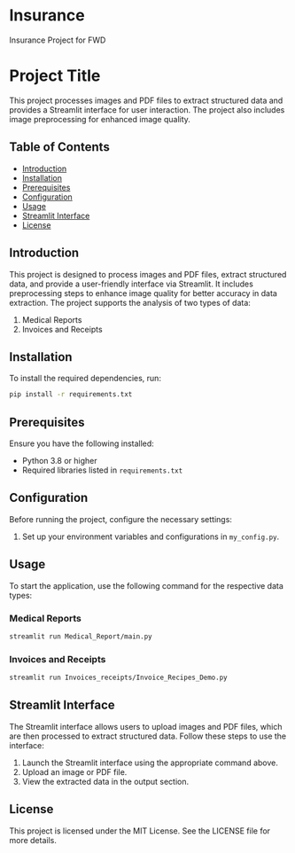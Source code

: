 # Insurance
Insurance Project for FWD
# Project Title

This project processes images and PDF files to extract structured data and provides a Streamlit interface for user interaction. The project also includes image preprocessing for enhanced image quality.

## Table of Contents

- [Introduction](#introduction)
- [Installation](#installation)
- [Prerequisites](#prerequisites)
- [Configuration](#configuration)
- [Usage](#usage)
- [Streamlit Interface](#streamlit-interface)
- [License](#license)

## Introduction

This project is designed to process images and PDF files, extract structured data, and provide a user-friendly interface via Streamlit. It includes preprocessing steps to enhance image quality for better accuracy in data extraction. The project supports the analysis of two types of data:
1. Medical Reports
2. Invoices and Receipts

## Installation

To install the required dependencies, run:

```bash
pip install -r requirements.txt
```

## Prerequisites

Ensure you have the following installed:

- Python 3.8 or higher
- Required libraries listed in `requirements.txt`

## Configuration

Before running the project, configure the necessary settings:

1. Set up your environment variables and configurations in `my_config.py`.

## Usage

To start the application, use the following command for the respective data types:

### Medical Reports

```bash
streamlit run Medical_Report/main.py
```

### Invoices and Receipts

```bash
streamlit run Invoices_receipts/Invoice_Recipes_Demo.py
```

## Streamlit Interface

The Streamlit interface allows users to upload images and PDF files, which are then processed to extract structured data. Follow these steps to use the interface:

1. Launch the Streamlit interface using the appropriate command above.
2. Upload an image or PDF file.
3. View the extracted data in the output section.

## License

This project is licensed under the MIT License. See the LICENSE file for more details.
